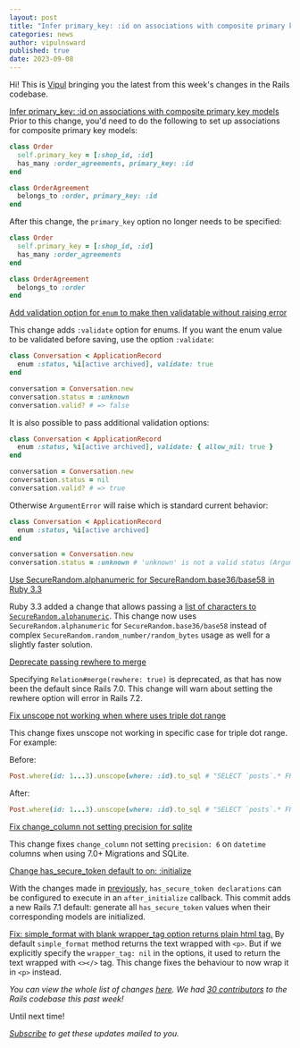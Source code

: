```yaml
---
layout: post
title: "Infer primary_key: :id on associations with composite primary key models, add validation option for enum and more!"
categories: news
author: vipulnsward
published: true
date: 2023-09-08
---
```



Hi! This is [Vipul](https://www.saeloun.com/team/vipul) bringing you the latest from this week's changes in the Rails codebase.

[Infer primary_key: :id on associations with composite primary key models](https://github.com/rails/rails/pull/49113)
Prior to this change, you'd need to do the following to set up associations for composite primary key models:

```ruby
class Order
  self.primary_key = [:shop_id, :id]
  has_many :order_agreements, primary_key: :id
end

class OrderAgreement
  belongs_to :order, primary_key: :id
end
```

After this change, the `primary_key` option no longer needs to be specified:

```ruby
class Order
  self.primary_key = [:shop_id, :id]
  has_many :order_agreements
end

class OrderAgreement
  belongs_to :order
end
```


[Add validation option for `enum` to make then validatable without raising error](https://github.com/rails/rails/pull/49100)

This change adds `:validate` option for enums. If you want the enum value to be validated before saving, use the option `:validate`:

```ruby
class Conversation < ApplicationRecord
  enum :status, %i[active archived], validate: true
end

conversation = Conversation.new
conversation.status = :unknown
conversation.valid? # => false
```

It is also possible to pass additional validation options:

```ruby
class Conversation < ApplicationRecord
  enum :status, %i[active archived], validate: { allow_nil: true }
end

conversation = Conversation.new
conversation.status = nil
conversation.valid? # => true
```

Otherwise `ArgumentError` will raise which is standard current behavior:

```ruby
class Conversation < ApplicationRecord
  enum :status, %i[active archived]
end

conversation = Conversation.new
conversation.status = :unknown # 'unknown' is not a valid status (ArgumentError)
```

[Use SecureRandom.alphanumeric for SecureRandom.base36/base58 in Ruby 3.3](https://github.com/rails/rails/pull/49067)

Ruby 3.3 added a change that allows passing a [list of characters to `SecureRandom.alphanumeric`](https://github.com/ruby/ruby/pull/8312).
This change now uses `SecureRandom.alphanumeric` for `SecureRandom.base36/base58` instead of complex `SecureRandom.random_number/random_bytes` usage as well
for a slightly faster solution.

[Deprecate passing rewhere to merge](https://github.com/rails/rails/pull/45498)

Specifying `Relation#merge(rewhere: true)` is deprecated, as that has now been the default since Rails 7.0. 
This change will warn about setting the rewhere option will error in Rails 7.2.

[Fix unscope not working when where uses triple dot range](https://github.com/rails/rails/pull/48095)

This change fixes unscope not working in specific case for triple dot range. For example:


Before:
```ruby
Post.where(id: 1...3).unscope(where: :id).to_sql # "SELECT `posts`.* FROM `posts` WHERE `posts`.`id` >= 1 AND `posts`.`id` < 3"    
```

After:
```ruby
Post.where(id: 1...3).unscope(where: :id).to_sql # "SELECT `posts`.* FROM `posts`"
```


[Fix change_column not setting precision for sqlite](https://github.com/rails/rails/pull/49090)

This change fixes `change_column` not setting `precision: 6` on `datetime` columns when using 7.0+ Migrations and SQLite.

[Change has_secure_token default to on: :initialize ](https://github.com/rails/rails/pull/48912)

With the changes made in [previously](https://github.com/rails/rails/pull/47420), `has_secure_token declarations` can be configured to execute in an `after_initialize` callback. 
This commit adds a new Rails 7.1 default: generate all `has_secure_token` values when their corresponding models are initialized.

[Fix: simple_format with blank wrapper_tag option returns plain html tag.](https://github.com/rails/rails/pull/49120)
By default `simple_format` method returns the text wrapped with `<p>`. But if we explicitly specify the `wrapper_tag: nil` in the options, it used to return the text wrapped with `<></>` tag.
This change fixes the behaviour to now wrap it in `<p>` instead.

_You can view the whole list of changes [here](https://github.com/rails/rails/compare/@%7B2023-09-01%7D...main@%7B2023-09-08%7D)._
_We had [30 contributors](https://contributors.rubyonrails.org/contributors/in-time-window/20230901-20230908) to the Rails codebase this past week!_

Until next time!

_[Subscribe](https://world.hey.com/this.week.in.rails) to get these updates mailed to you._
